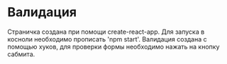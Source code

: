 # Валидация

Cтраничка создана при помощи create-react-app. Для запуска в косноли необходимо прописать 'npm start'. Валидация создана с помощью хуков, для проверки формы необходимо нажать на кнопку сабмита.
